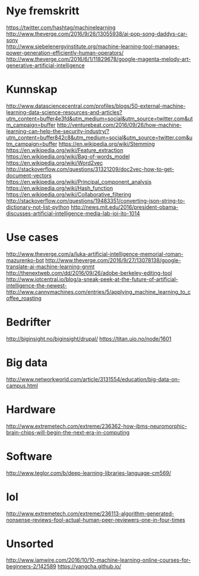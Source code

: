 
# Nye fremskritt
https://twitter.com/hashtag/machinelearning <br>
http://www.theverge.com/2016/9/26/13055938/ai-pop-song-daddys-car-sony <br>
http://www.siebelenergyinstitute.org/machine-learning-tool-manages-power-generation-efficiently-human-operators/ <br>
http://www.theverge.com/2016/6/1/11829678/google-magenta-melody-art-generative-artificial-intelligence<br>

# Kunnskap
http://www.datasciencecentral.com/profiles/blogs/50-external-machine-learning-data-science-resources-and-articles?utm_content=buffer4e3fd&utm_medium=social&utm_source=twitter.com&utm_campaign=buffer 
http://venturebeat.com/2016/09/26/how-machine-learning-can-help-the-security-industry/?utm_content=buffer842c8&utm_medium=social&utm_source=twitter.com&utm_campaign=buffer 
https://en.wikipedia.org/wiki/Stemming <br>
https://en.wikipedia.org/wiki/Feature_extraction<br>
https://en.wikipedia.org/wiki/Bag-of-words_model<br>
https://en.wikipedia.org/wiki/Word2vec<br>
http://stackoverflow.com/questions/31321209/doc2vec-how-to-get-document-vectors<br>
https://en.wikipedia.org/wiki/Principal_component_analysis<br>
https://en.wikipedia.org/wiki/Hash_function
https://en.wikipedia.org/wiki/Collaborative_filtering
http://stackoverflow.com/questions/19483351/converting-json-string-to-dictionary-not-list-python
http://news.mit.edu/2016/president-obama-discusses-artificial-intelligence-media-lab-joi-ito-1014

# Use cases
http://www.theverge.com/a/luka-artificial-intelligence-memorial-roman-mazurenko-bot 
http://www.theverge.com/2016/9/27/13078138/google-translate-ai-machine-learning-gnmt 
http://thenextweb.com/dd/2016/09/26/adobe-berkeley-editing-tool <br>
http://www.iotcentral.io/blog/a-sneak-peek-at-the-future-of-artificial-intelligence-the-newest- 
http://www.cannymachines.com/entries/5/applying_machine_learning_to_coffee_roasting

# Bedrifter
http://biginsight.no/biginsight/drupal/
https://titan.uio.no/node/1601

# Big data
http://www.networkworld.com/article/3131554/education/big-data-on-campus.html

# Hardware
http://www.extremetech.com/extreme/236362-how-ibms-neuromorphic-brain-chips-will-begin-the-next-era-in-computing

# Software
http://www.teglor.com/b/deep-learning-libraries-language-cm569/

# lol
http://www.extremetech.com/extreme/236113-algorithm-generated-nonsense-reviews-fool-actual-human-peer-reviewers-one-in-four-times

# Unsorted
http://www.iamwire.com/2016/10/10-machine-learning-online-courses-for-beginners-2/142589
https://yangcha.github.io/
